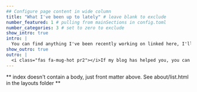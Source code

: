 ```yaml
---
## Configure page content in wide column
title: "What I've been up to lately" # leave blank to exclude
number_featured: 1 # pulling from mainSections in config.toml
number_categories: 3 # set to zero to exclude
show_intro: true
intro: |
  You can find anything I've been recently working on linked here, I'll do my best to keep this webpage current.  Lately, I've been reading up on recency biases, fuzzy-trace theory, and investor behavior.  Along with this, I've working on a proposal that examines the impact of artificial intelligence on the depreciation of assets over time - how can a technology that becomes inherently more valuable over time affect the nearly one-third of global operating cash flows.  This idea first came from a fantastic [Financial Times](https://www.ft.com/content/8c263c06-fc70-11e7-9b32-d7d59aace167) article in 2018.
show_outro: true
outro: |
  <i class="fas fa-mug-hot pr2"></i>If my blog has helped you, you can [buy me a coffee](https://ko-fi.com/)!
---
```


** index doesn't contain a body, just front matter above.
See about/list.html in the layouts folder **
